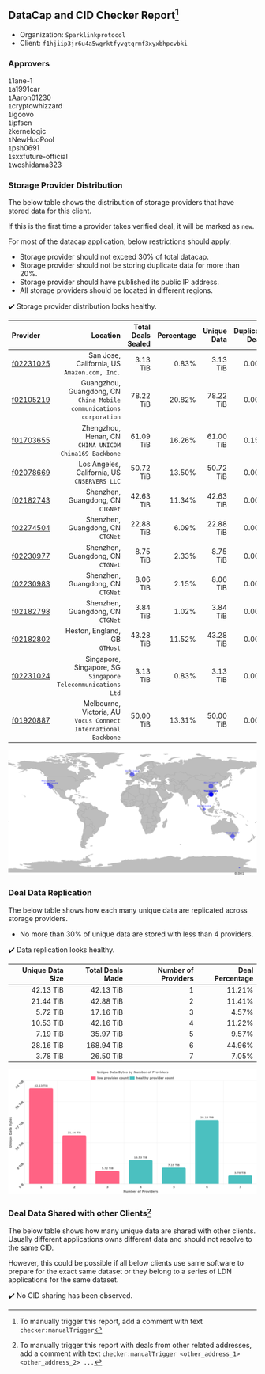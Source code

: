 ## DataCap and CID Checker Report[^1]
 - Organization: `Sparklinkprotocol`
 - Client: `f1hjiip3jr6u4a5wgrktfyvgtqrmf3xyxbhpcvbki`
### Approvers
`1`1ane-1<br/>`1`a1991car<br/>`1`Aaron01230<br/>`1`cryptowhizzard<br/>`1`igoovo<br/>`1`ipfscn<br/>`2`kernelogic<br/>`1`NewHuoPool<br/>`1`psh0691<br/>`1`sxxfuture-official<br/>`1`woshidama323

### Storage Provider Distribution
The below table shows the distribution of storage providers that have stored data for this client.

If this is the first time a provider takes verified deal, it will be marked as `new`.

For most of the datacap application, below restrictions should apply.
 - Storage provider should not exceed 30% of total datacap.
 - Storage provider should not be storing duplicate data for more than 20%.
 - Storage provider should have published its public IP address.
 - All storage providers should be located in different regions.

✔️ Storage provider distribution looks healthy.

| Provider                                              |                                                               Location | Total Deals Sealed | Percentage | Unique Data | Duplicate Deals |
| :---------------------------------------------------- | ---------------------------------------------------------------------: | -----------------: | ---------: | ----------: | --------------: |
| [f02231025](https://filfox.info/en/address/f02231025) |                        San Jose, California, US<br/>`Amazon.com, Inc.` |           3.13 TiB |      0.83% |    3.13 TiB |           0.00% |
| [f02105219](https://filfox.info/en/address/f02105219) | Guangzhou, Guangdong, CN<br/>`China Mobile communications corporation` |          78.22 TiB |     20.82% |   78.22 TiB |           0.00% |
| [f01703655](https://filfox.info/en/address/f01703655) |              Zhengzhou, Henan, CN<br/>`CHINA UNICOM China169 Backbone` |          61.09 TiB |     16.26% |   61.00 TiB |           0.15% |
| [f02078669](https://filfox.info/en/address/f02078669) |                        Los Angeles, California, US<br/>`CNSERVERS LLC` |          50.72 TiB |     13.50% |   50.72 TiB |           0.00% |
| [f02182743](https://filfox.info/en/address/f02182743) |                                   Shenzhen, Guangdong, CN<br/>`CTGNet` |          42.63 TiB |     11.34% |   42.63 TiB |           0.00% |
| [f02274504](https://filfox.info/en/address/f02274504) |                                   Shenzhen, Guangdong, CN<br/>`CTGNet` |          22.88 TiB |      6.09% |   22.88 TiB |           0.00% |
| [f02230977](https://filfox.info/en/address/f02230977) |                                   Shenzhen, Guangdong, CN<br/>`CTGNet` |           8.75 TiB |      2.33% |    8.75 TiB |           0.00% |
| [f02230983](https://filfox.info/en/address/f02230983) |                                   Shenzhen, Guangdong, CN<br/>`CTGNet` |           8.06 TiB |      2.15% |    8.06 TiB |           0.00% |
| [f02182798](https://filfox.info/en/address/f02182798) |                                   Shenzhen, Guangdong, CN<br/>`CTGNet` |           3.84 TiB |      1.02% |    3.84 TiB |           0.00% |
| [f02182802](https://filfox.info/en/address/f02182802) |                                       Heston, England, GB<br/>`GTHost` |          43.28 TiB |     11.52% |   43.28 TiB |           0.00% |
| [f02231024](https://filfox.info/en/address/f02231024) |        Singapore, Singapore, SG<br/>`Singapore Telecommunications Ltd` |           3.13 TiB |      0.83% |    3.13 TiB |           0.00% |
| [f01920887](https://filfox.info/en/address/f01920887) |     Melbourne, Victoria, AU<br/>`Vocus Connect International Backbone` |          50.00 TiB |     13.31% |   50.00 TiB |           0.00% |

<img src="https://raw.githubusercontent.com/data-preservation-programs/filplus-checker-assets/main/filecoin-project/filecoin-plus-large-datasets/issues/1671/1691394413087.png"/>

### Deal Data Replication
The below table shows how each many unique data are replicated across storage providers.

- No more than 30% of unique data are stored with less than 4 providers.

✔️ Data replication looks healthy.

| Unique Data Size | Total Deals Made | Number of Providers | Deal Percentage |
| ---------------: | ---------------: | ------------------: | --------------: |
|        42.13 TiB |        42.13 TiB |                   1 |          11.21% |
|        21.44 TiB |        42.88 TiB |                   2 |          11.41% |
|         5.72 TiB |        17.16 TiB |                   3 |           4.57% |
|        10.53 TiB |        42.16 TiB |                   4 |          11.22% |
|         7.19 TiB |        35.97 TiB |                   5 |           9.57% |
|        28.16 TiB |       168.94 TiB |                   6 |          44.96% |
|         3.78 TiB |        26.50 TiB |                   7 |           7.05% |

<img src="https://raw.githubusercontent.com/data-preservation-programs/filplus-checker-assets/main/filecoin-project/filecoin-plus-large-datasets/issues/1671/1691394413903.png"/>

### Deal Data Shared with other Clients[^3]
The below table shows how many unique data are shared with other clients.
Usually different applications owns different data and should not resolve to the same CID.

However, this could be possible if all below clients use same software to prepare for the exact same dataset or they belong to a series of LDN applications for the same dataset.

✔️ No CID sharing has been observed.

[^1]: To manually trigger this report, add a comment with text `checker:manualTrigger`

[^2]: Deals from those addresses are combined into this report as they are specified with `checker:manualTrigger`

[^3]: To manually trigger this report with deals from other related addresses, add a comment with text `checker:manualTrigger <other_address_1> <other_address_2> ...`

